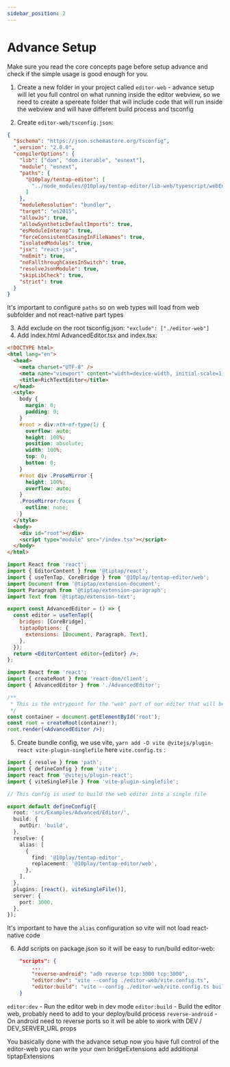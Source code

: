 ```yaml
---
sidebar_position: 2
---
```


# Advance Setup

Make sure you read the core concepts page before setup advance and check if the simple usage is good enough for you.

1.  Create a new folder in your project called `editor-web` - advance setup will let you full control on what running inside the editor webview, so we need to create a spereate folder that will include code that will run inside the webview and will have different build process and tsconfig

2.  Create `editor-web/tsconfig.json`:

```json title="vite.config.ts"
{
  "$schema": "https://json.schemastore.org/tsconfig",
  "_version": "2.0.0",
  "compilerOptions": {
    "lib": ["dom", "dom.iterable", "esnext"],
    "module": "esnext",
    "paths": {
      "@10play/tentap-editor": [
        "../node_modules/@10play/tentap-editor/lib-web/typescript/webEditorUtils/index.d.ts"
      ]
    },
    "moduleResolution": "bundler",
    "target": "es2015",
    "allowJs": true,
    "allowSyntheticDefaultImports": true,
    "esModuleInterop": true,
    "forceConsistentCasingInFileNames": true,
    "isolatedModules": true,
    "jsx": "react-jsx",
    "noEmit": true,
    "noFallthroughCasesInSwitch": true,
    "resolveJsonModule": true,
    "skipLibCheck": true,
    "strict": true
  }
}
```

It's important to configure `paths` so on web types will load from web subfolder and not react-native part types

3. Add exclude on the root tsconfig.json: `"exclude": ["./editor-web"]`
4. Add index.html AdvancedEditor.tsx and index.tsx:

```html title="index.html"
<!DOCTYPE html>
<html lang="en">
  <head>
    <meta charset="UTF-8" />
    <meta name="viewport" content="width=device-width, initial-scale=1.0" />
    <title>RichTextEditor</title>
  </head>
  <style>
    body {
      margin: 0;
      padding: 0;
    }
    #root > div:nth-of-type(1) {
      overflow: auto;
      height: 100%;
      position: absolute;
      width: 100%;
      top: 0;
      bottom: 0;
    }
    #root div .ProseMirror {
      height: 100%;
      overflow: auto;
    }
    .ProseMirror:focus {
      outline: none;
    }
  </style>
  <body>
    <div id="root"></div>
    <script type="module" src="/index.tsx"></script>
  </body>
</html>
```

```jsx title="AdvancedEditor.tsx"
import React from 'react';
import { EditorContent } from '@tiptap/react';
import { useTenTap, CoreBridge } from '@10play/tentap-editor/web';
import Document from '@tiptap/extension-document';
import Paragraph from '@tiptap/extension-paragraph';
import Text from '@tiptap/extension-text';

export const AdvancedEditor = () => {
  const editor = useTenTap({
    bridges: [CoreBridge],
    tiptapOptions: {
      extensions: [Document, Paragraph, Text],
    },
  });
  return <EditorContent editor={editor} />;
};
```

```jsx title="index.tsx"
import React from 'react';
import { createRoot } from 'react-dom/client';
import { AdvancedEditor } from './AdvancedEditor';

/**
 * This is the entrypoint for the "web" part of our editor that will be built with vite
 */
const container = document.getElementById('root');
const root = createRoot(container!);
root.render(<AdvancedEditor />);

```

5. Create bundle config, we use vite, `yarn add -D vite @vitejs/plugin-react vite-plugin-singlefile` here `vite.config.ts` :

```ts title="vite.config.ts"
import { resolve } from 'path';
import { defineConfig } from 'vite';
import react from '@vitejs/plugin-react';
import { viteSingleFile } from 'vite-plugin-singlefile';

// This config is used to build the web editor into a single file

export default defineConfig({
  root: 'src/Examples/Advanced/Editor/',
  build: {
    outDir: 'build',
  },
  resolve: {
    alias: [
      {
        find: '@10play/tentap-editor',
        replacement: '@10play/tentap-editor/web',
      },
    ],
  },
  plugins: [react(), viteSingleFile()],
  server: {
    port: 3000,
  },
});
```

It's important to have the `alias` configuration so vite will not load react-native code

6. Add scripts on package.json so it will be easy to run/build editor-web:

```json title="package.json"
    "scripts": {
        ...
        "reverse-android": "adb reverse tcp:3000 tcp:3000",
        "editor:dev": "vite --config ./editor-web/vite.config.ts",
        "editor:build": "vite --config ./editor-web/vite.config.ts build"
    }
```

`editor:dev` - Run the editor web in dev mode
`editor:build` - Build the editor web, probably need to add to your deploy/build process
`reverse-android` - On android need to reverse ports so it will be able to work with DEV / DEV_SERVER_URL props

You basically done with the advance setup now you have full control of the editor-web you can write your own bridgeExtensions add additional tiptapExtensions
